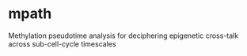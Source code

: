 # mpath
Methylation pseudotime analysis for deciphering epigenetic cross-talk across sub-cell-cycle timescales
